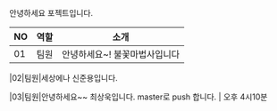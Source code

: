 안녕하세요 포젝트입니다.

|NO|역할|소개|
|-|-|-|
|01|팀원|안녕하세요~! 불꽃마법사입니다|



|02|팀원|세상에나 신준용입니다.  

|03|팀원|안녕하세요~~ 최상욱입니다. master로 push 합니다. |
오후 4시10분
